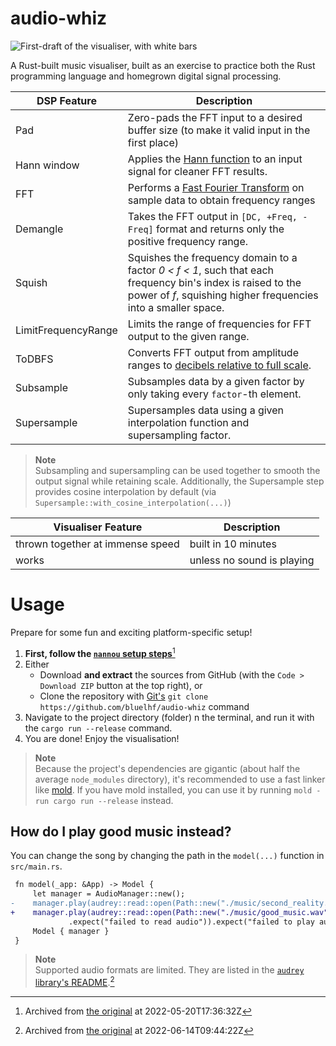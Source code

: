 # audio-whiz
![First-draft of the visualiser, with white bars](https://user-images.githubusercontent.com/52505120/193426144-2f03047c-eec1-47bb-8636-2af7570c3473.png)

A Rust-built music visualiser, built as an exercise to practice both the Rust programming language and homegrown digital signal processing.

|DSP Feature|Description|
|---|---|
|Pad|Zero-pads the FFT input to a desired buffer size (to make it valid input in the first place)|
|Hann window|Applies the [Hann function](https://en.wikipedia.org/wiki/Hann_function) to an input signal for cleaner FFT results.|
|FFT|Performs a [Fast Fourier Transform](https://en.wikipedia.org/wiki/Fast_Fourier_transform) on sample data to obtain frequency ranges|
|Demangle|Takes the FFT output in `[DC, +Freq, -Freq]` format and returns only the positive frequency range.|
|Squish|Squishes the frequency domain to a factor _0 < f < 1_, such that each frequency bin's index is raised to the power of _f_, squishing higher frequencies into a smaller space.|
|LimitFrequencyRange|Limits the range of frequencies for FFT output to the given range.|
|ToDBFS|Converts FFT output from amplitude ranges to [decibels relative to full scale](https://en.wikipedia.org/wiki/DBFS).|
|Subsample|Subsamples data by a given factor by only taking every `factor`-th element.|
|Supersample|Supersamples data using a given interpolation function and supersampling factor.|
> **Note**  
> Subsampling and supersampling can be used together to smooth the output signal while retaining scale. Additionally, the Supersample step provides
> cosine interpolation by default (via `Supersample::with_cosine_interpolation(...)`)

|Visualiser Feature|Description|
|---|---|
|thrown together at immense speed|built in 10 minutes|
|works|unless no sound is playing|

# Usage
Prepare for some fun and exciting platform-specific setup!

1. **First, follow the [`nannou` setup steps](https://web.archive.org/web/20220520173632/https://guide.nannou.cc/getting_started/platform-specific_setup.html)**[^1]
2. Either
    - Download **and extract** the sources from GitHub (with the `Code > Download ZIP` button at the top right), or
    - Clone the repository with [Git's](https://git-scm.com/book/en/v2/Getting-Started-Installing-Git) `git clone https://github.com/bluelhf/audio-whiz` command
3. Navigate to the project directory (folder) n the terminal, and run it with the `cargo run --release` command.
4. You are done! Enjoy the visualisation!
> **Note**  
> Because the project's dependencies are gigantic (about half the average `node_modules` directory), it's recommended to use a
> fast linker like [mold](https://github.com/rui314/mold). If you have mold installed, you can use it by running `mold -run cargo run --release` instead.

## How do I play good music instead?
You can change the song by changing the path in the `model(...)` function in `src/main.rs`.
```diff
 fn model(_app: &App) -> Model {
     let manager = AudioManager::new();
-    manager.play(audrey::read::open(Path::new("./music/second_reality.wav"))
+    manager.play(audrey::read::open(Path::new("./music/good_music.wav"))
             .expect("failed to read audio")).expect("failed to play audio");
     Model { manager }
 }
```
> **Note**  
> Supported audio formats are limited. They are listed in the [`audrey` library's README](https://web.archive.org/web/20220614094422/https://github.com/RustAudio/audrey#supported-formats).[^2]
[^1]: Archived from [the original](https://guide.nannou.cc/getting_started/platform-specific_setup.html) at 2022-05-20T17:36:32Z
[^2]: Archived from [the original](https://github.com/RustAudio/audrey#supported-formats) at 2022-06-14T09:44:22Z
